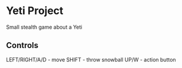 # Yeti Project

Small stealth game about a Yeti

## Controls
LEFT/RIGHT/A/D - move
SHIFT - throw snowball
UP/W - action button